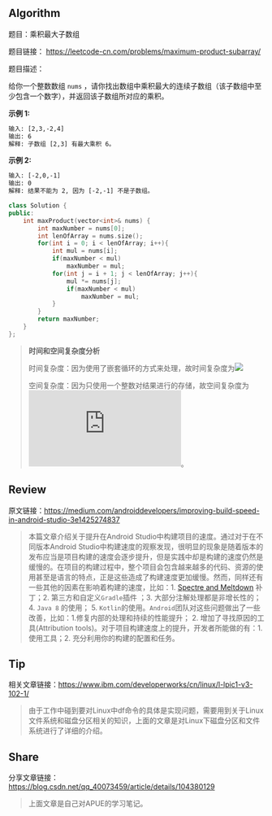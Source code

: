 ## Algorithm

题目：乘积最大子数组

题目链接： https://leetcode-cn.com/problems/maximum-product-subarray/ 

题目描述：

给你一个整数数组 `nums` ，请你找出数组中乘积最大的连续子数组（该子数组中至少包含一个数字），并返回该子数组所对应的乘积。

**示例 1:**

```tex
输入: [2,3,-2,4]
输出: 6
解释: 子数组 [2,3] 有最大乘积 6。
```

**示例 2:**

```tex
输入: [-2,0,-1]
输出: 0
解释: 结果不能为 2, 因为 [-2,-1] 不是子数组。
```

```c++
class Solution {
public:
    int maxProduct(vector<int>& nums) {
        int maxNumber = nums[0];
        int lenOfArray = nums.size();
        for(int i = 0; i < lenOfArray; i++){
            int mul = nums[i];
            if(maxNumber < mul)
                maxNumber = mul;
            for(int j = i + 1; j < lenOfArray; j++){
                mul *= nums[j];
                if(maxNumber < mul)
                    maxNumber = mul;
            }
        }
        return maxNumber;
    }
};
```

> **时间和空间复杂度分析**
>
> 时间复杂度：因为使用了嵌套循环的方式来处理，故时间复杂度为![](https://latex.codecogs.com/gif.latex?O(n^{2}))
>
> 空间复杂度：因为只使用一个整数对结果进行的存储，故空间复杂度为![](https://latex.codecogs.com/gif.latex?O(1))。

## Review

原文链接：<https://medium.com/androiddevelopers/improving-build-speed-in-android-studio-3e1425274837>

> 本篇文章介绍关于提升在Android Studio中构建项目的速度。通过对于在不同版本Android Studio中构建速度的观察发现，很明显的现象是随着版本的发布应当是项目构建的速度会逐步提升，但是实践中却是构建的速度仍然是缓慢的。在项目的构建过程中，整个项目会包含越来越多的代码、资源的使用甚至是语言的特点，正是这些造成了构建速度更加缓慢。然而，同样还有一些其他的因素在影响着构建的速度，比如：1. [Spectre and Meltdown](https://meltdownattack.com/) 补丁；2. 第三方和自定义`Gradle`插件  ；3. 大部分注解处理都是非增长性的；4. `Java 8` 的使用； 5. `Kotlin`的使用。`Android`团队对这些问题做出了一些改善，比如：1.修复内部的处理和持续的性能提升； 2. 增加了寻找原因的工具(Attribution tools)。对于项目构建速度上的提升，开发者所能做的有：1. 使用工具；2. 充分利用你的构建的配置和任务。

## Tip

相关文章链接：<https://www.ibm.com/developerworks/cn/linux/l-lpic1-v3-102-1/>

> 由于工作中碰到要对Linux中df命令的具体是实现问题，需要用到关于Linux文件系统和磁盘分区相关的知识，上面的文章是对Linux下磁盘分区和文件系统进行了详细的介绍。

## Share

分享文章链接：<https://blog.csdn.net/qq_40073459/article/details/104380129>

> 上面文章是自己对APUE的学习笔记。